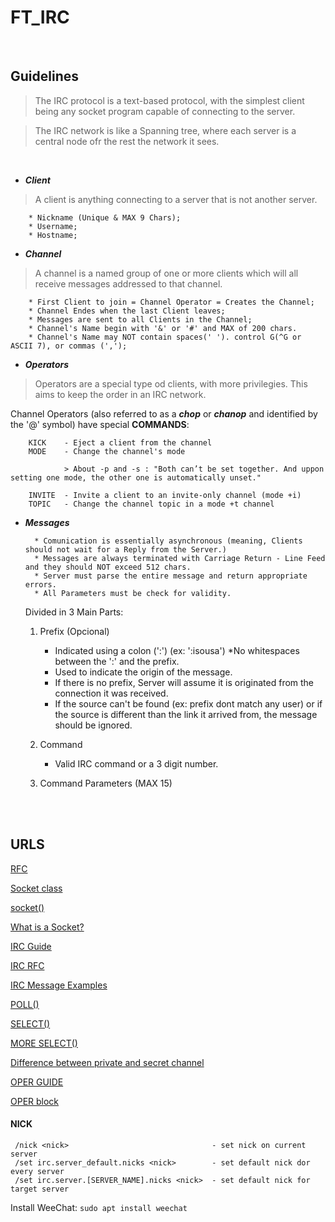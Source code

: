 # FT_IRC
<br>

## Guidelines

> The IRC protocol is a text-based protocol, with the simplest client being any socket program capable of connecting to the server.

> The IRC network is like a Spanning tree, where each server is a central node ofr the rest the network it sees.
<br>

- ***Client***

> A client is anything connecting to a server that is not another server.
 
        * Nickname (Unique & MAX 9 Chars);
        * Username;
        * Hostname;
    

- ***Channel***
    
> A channel is a named group of one or more clients which will all receive messages addressed to that channel.
    
        * First Client to join = Channel Operator = Creates the Channel;
        * Channel Endes when the last Client leaves;
        * Messages are sent to all Clients in the Channel;
        * Channel's Name begin with '&' or '#' and MAX of 200 chars.
        * Channel's Name may NOT contain spaces(' '). control G(^G or ASCII 7), or commas (',');

- ***Operators***

> Operators are a special type od clients, with more privilegies. This aims to keep the order in an IRC network.

Channel Operators (also referred to as a ***chop*** or ***chanop*** and identified by the '@' symbol) have special **COMMANDS**: 

        KICK    - Eject a client from the channel
        MODE    - Change the channel's mode

                > About -p and -s : "Both can’t be set together. And uppon setting one mode, the other one is automatically unset." 
        
        INVITE  - Invite a client to an invite-only channel (mode +i)
        TOPIC   - Change the channel topic in a mode +t channel

- ***Messages***
    
        * Comunication is essentially asynchronous (meaning, Clients should not wait for a Reply from the Server.)
        * Messages are always terminated with Carriage Return - Line Feed and they should NOT exceed 512 chars.
        * Server must parse the entire message and return appropriate errors.
        * All Parameters must be check for validity.
    
    Divided in 3 Main Parts:
    
    1. Prefix (Opcional)
    
        * Indicated using a colon (':') (ex: ':isousa') *No whitespaces between the ':' and the prefix.
        * Used to indicate the origin of the message.
        * If there is no prefix, Server will assume it is originated from the connection it was received.
        * If the source can't be found (ex: prefix dont match any user) or if the source is different than the link it arrived from, the message should be ignored.
    
    2. Command
    
        * Valid IRC command or a 3 digit number.
    
    3. Command Parameters (MAX 15)

<br>
<br>

## URLS

[RFC](www.rfc-editor.org/rfc/rfc1459.html)

[Socket class](https://www.educba.com/socket-programming-in-c-plus-plus/)

[socket()](https://www.ibm.com/docs/en/zos/2.3.0?topic=functions-socket-create-socket)

[What is a Socket?](https://www.tutorialspoint.com/unix_sockets/what_is_socket.htm)

[IRC Guide](https://medium.com/the-complete-guide-for-irc-network-i-e-freenode/irc-protocol-services-and-architecture-4e23da2db62)

[IRC RFC](https://www.rfc-editor.org/rfc/rfc1459.html)

[IRC Message Examples](http://chi.cs.uchicago.edu/chirc/irc_examples.html)

[POLL()](https://www.ibm.com/docs/ja/i/7.3?topic=ssw_ibm_i_73/apis/poll.html)

[SELECT()](https://www.geeksforgeeks.org/socket-programming-in-cc-handling-multiple-clients-on-server-without-multi-threading/)

[MORE SELECT()](https://www.scottklement.com/rpg/socktut/proxy.html)

[Difference between private and secret channel](https://ircnet.barfooze.de/articles/secretmode/)

[OPER GUIDE]()

[OPER block](https://www.unrealircd.org/docs/Oper_block)

#### NICK

     /nick <nick>                                - set nick on current server
     /set irc.server_default.nicks <nick>        - set default nick dor every server
     /set irc.server.[SERVER_NAME].nicks <nick>  - set default nick for target server
     
    
Install WeeChat: 
```sudo apt install weechat```

